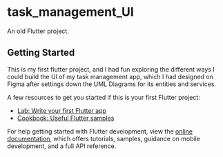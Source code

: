 # task_management_UI

An old Flutter project.

## Getting Started

This is my first flutter project, and I had fun exploring the different ways I could build the UI of my task management app, which I had designed on Figma after settings down the UML Diagrams for its entities and services.

A few resources to get you started if this is your first Flutter project:

- [Lab: Write your first Flutter app](https://docs.flutter.dev/get-started/codelab)
- [Cookbook: Useful Flutter samples](https://docs.flutter.dev/cookbook)

For help getting started with Flutter development, view the
[online documentation](https://docs.flutter.dev/), which offers tutorials,
samples, guidance on mobile development, and a full API reference.
